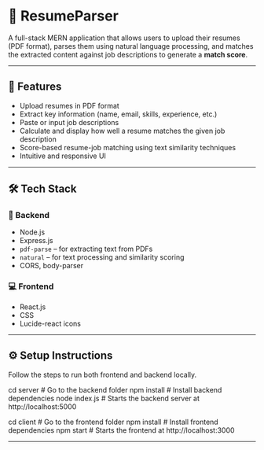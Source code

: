 # 📄 ResumeParser

A full-stack MERN application that allows users to upload their resumes (PDF format), parses them using natural language processing, and matches the extracted content against job descriptions to generate a **match score**.

---

## 🚀 Features

- Upload resumes in PDF format
- Extract key information (name, email, skills, experience, etc.)
- Paste or input job descriptions
- Calculate and display how well a resume matches the given job description
- Score-based resume-job matching using text similarity techniques
- Intuitive and responsive UI

---

## 🛠️ Tech Stack

### 🧠 Backend
- Node.js
- Express.js
- `pdf-parse` – for extracting text from PDFs
- `natural` – for text processing and similarity scoring
- CORS, body-parser

### 💻 Frontend
- React.js
- CSS
- Lucide-react icons


---

## ⚙️ Setup Instructions

Follow the steps to run both frontend and backend locally.

cd server        # Go to the backend folder
npm install      # Install backend dependencies
node index.js    # Starts the backend server at http://localhost:5000


cd client        # Go to the frontend folder
npm install      # Install frontend dependencies
npm start        # Starts the frontend at http://localhost:3000

---